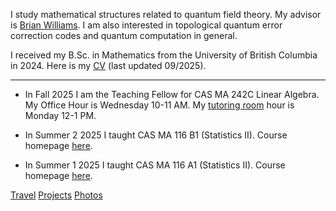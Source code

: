 I study mathematical structures related to quantum field theory.  My advisor is [Brian Williams](https://brianrwilliams.github.io/).   I am also interested in topological quantum error correction codes and quantum computation in general.

I received my B.Sc. in Mathematics from the University of British Columbia in 2024.  Here is my [CV](/092725CV.pdf) (last updated 09/2025).

---
- In Fall 2025 I am the Teaching Fellow for CAS MA 242C Linear Algebra. My Office Hour is Wednesday 10-11 AM.  My [tutoring room](https://www.bu.edu/math/tutoringroom/) hour is Monday 12-1 PM.

- In Summer 2 2025 I taught CAS MA 116 B1 (Statistics II).  Course homepage [here](/courses/25s2ma116/).

- In Summer 1 2025 I taught CAS MA 116 A1 (Statistics II).  Course homepage [here](/courses/25s1ma116/). 




<!---
![image](link)
--->

<div class="bottomlinks">
         <a href="/travel">Travel</a> 
      <a href="/projects">Projects</a> 
      <a href="/photos">Photos</a> <br>
</div>



